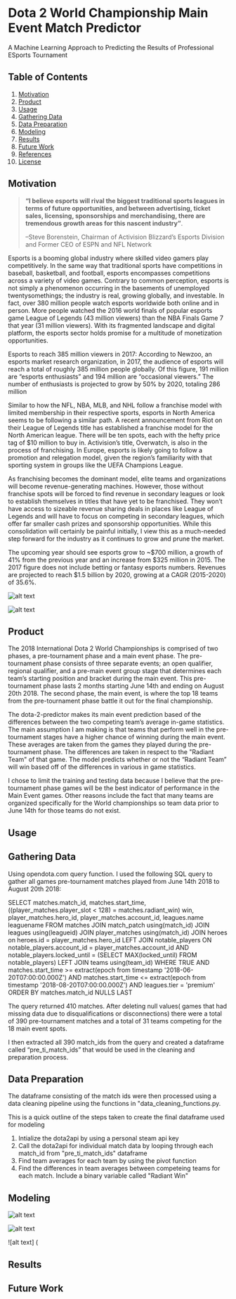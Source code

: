 # Dota 2 World Championship Main Event Match Predictor 
A Machine Learning Approach to Predicting the Results of Professional ESports Tournament

## Table of Contents
1. [Motivation](#motivation)
2. [Product](#product)
3. [Usage](#usage)
4. [Gathering Data](#gathering-and-cleaning-data)
5. [Data Preparation](#data-preparation)
6. [Modeling](#modeling)
7. [Results](#results)
8. [Future Work](#future-work)
9. [References](#references)
10. [License](#license)

## Motivation

>**“I believe esports will rival the biggest traditional sports leagues in terms of future opportunities, and between advertising, ticket sales, licensing, sponsorships and merchandising, there are tremendous growth areas for this nascent industry”**.
>
>–Steve Borenstein, Chairman of Activision Blizzard’s Esports Division and Former CEO of ESPN and NFL Network

Esports is a booming global industry where skilled video gamers play competitively. In the same way that traditional sports have competitions in baseball, basketball, and football, esports encompasses competitions across a variety of video games. Contrary to common perception, esports is not simply a phenomenon occurring in the basements of unemployed twentysomethings; the industry is real, growing globally, and investable. In fact, over 380 million people watch esports worldwide both online and in person. More people watched the 2016 world finals of popular esports game League of Legends (43 million viewers) than the NBA Finals Game 7 that year (31 million viewers). With its fragmented landscape and digital platform, the esports sector holds promise for a multitude of monetization opportunities.

Esports to reach 385 million viewers in 2017: According to Newzoo, an esports market research organization, in 2017, the audience of esports will reach a total of roughly 385 million people globally. Of this figure, 191 million are “esports enthusiasts” and 194 million are “occasional viewers.” The number of enthusiasts is projected to grow by 50% by 2020, totaling 286 million

Similar to how the NFL, NBA, MLB, and NHL follow a franchise model with limited membership in their respective sports, esports in North America seems to be following a similar path. A recent announcement from Riot on their League of Legends title has established a franchise model for the North American league. There will be ten spots, each with the hefty price tag of $10 million to buy in. Activision’s title, Overwatch, is also in the process of franchising. In Europe, esports is likely going to follow a promotion and relegation model, given the region’s familiarity with that sporting system in groups like the UEFA Champions League.

As franchising becomes the dominant model, elite teams and organizations will become revenue-generating machines. However, those without franchise spots will be forced to find revenue in secondary leagues or look to establish themselves in titles that have yet to be franchised. They won’t have access to sizeable revenue sharing deals in places like League of Legends and will have to focus on competing in secondary leagues, which offer far smaller cash prizes and sponsorship opportunities. While this consolidation will certainly be painful initially, I view this as a much-needed step forward for the industry as it continues to grow and prune the market. 

The upcoming year should see esports grow to ~$700 million, a growth of 41% from the previous year and an increase from $325 million in 2015. The 2017 figure does not include betting or fantasy esports numbers. Revenues are projected to reach $1.5 billion by 2020, growing at a CAGR (2015-2020) of 35.6%.





![alt text](https://github.com/jonathanklinn/Dota-2-Predicator/blob/master/Images/Esports%20Growth%202.png)

![alt text](https://github.com/jonathanklinn/Dota-2-Predicator/blob/master/Images/Esports%20Growth%203.jpg)


## Product

The 2018 International Dota 2 World Championships is comprised of two phases, a pre-tournament phase and a main event phase. The pre-tournament phase consists of three separate events; an open qualifier, regional qualifier, and a pre-main event group stage that determines each team’s starting position and bracket during the main event. This pre-tournament phase lasts 2 months starting June 14th and ending on August 20th 2018. The second phase, the main event, is where the top 18 teams from the pre-tournament phase battle it out for the final championship.

The dota-2-predictor makes its main event prediction based of the differences between the two competing team’s average in-game statistics. The main assumption I am making is that teams that perform well in the pre-tournament stages have a higher chance of winning during the main event. These averages are taken from the games they played during the pre-tournament phase. The differences are taken in respect to the "Radiant Team" of that game. The model predicts whether or not the “Radiant Team” will win based off of the differences in various in game statistics.

I chose to limit the training and testing data because I believe that the pre-tournament phase games will be the best indicator of performance in the Main Event games. Other reasons include the fact that many teams are organized specifically for the World championships so team data prior to June 14th for those teams do not exist.



## Usage



## Gathering Data

Using opendota.com query function. I used the following SQL query to gather all games pre-tournament matches played from June 14th 2018 to August 20th 2018:

SELECT
matches.match_id,
matches.start_time,
((player_matches.player_slot < 128) = matches.radiant_win) win,
player_matches.hero_id,
player_matches.account_id,
leagues.name leaguename
FROM matches
JOIN match_patch using(match_id)
JOIN leagues using(leagueid)
JOIN player_matches using(match_id)
JOIN heroes on heroes.id = player_matches.hero_id
LEFT JOIN notable_players
ON notable_players.account_id = player_matches.account_id
AND notable_players.locked_until = (SELECT MAX(locked_until)
FROM notable_players)
LEFT JOIN teams using(team_id)
WHERE TRUE
AND matches.start_time >= extract(epoch from timestamp '2018-06-20T07:00:00.000Z')
AND matches.start_time <= extract(epoch from timestamp '2018-08-20T07:00:00.000Z')
AND leagues.tier = 'premium'
ORDER BY matches.match_id NULLS LAST

The query returned 410 matches. After deleting null values( games that had missing data due to disqualifications or disconnections) there were a total of 390 pre-tournament matches and a total of 31 teams competing for the 18 main event spots. 

I then extracted all 390 match_ids from the query and created a dataframe called “pre_ti_match_ids” that would be used in the cleaning and preparation process.

## Data Preparation

The dataframe consisting of the match ids were then processed using a data cleaning pipeline using the functions in "data_cleaning_functions.py. 

This is a quick outline of the steps taken to create the final dataframe used for modeling

  1. Intialize the dota2api by using a personal steam api key
  2. Call the dota2api for individual match data by looping through each match_id from "pre_ti_match_ids" dataframe
  3. Find team averages for each team by using the pivot function
  4. Find the differences in team averages between competeing teams for each match. Include a binary variable called "Radiant        Win"




## Modeling

![alt text](https://github.com/jonathanklinn/Dota-2-Predicator/blob/master/Images/Screen%20Shot%202018-09-15%20at%2012.06.00%20PM.png)

![alt text](https://github.com/jonathanklinn/Dota-2-Predicator/blob/master/Images/Screen%20Shot%202018-09-15%20at%2012.07.32%20PM.png)

![alt text] (


## Results




## Future Work


